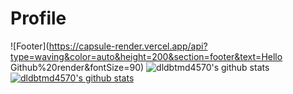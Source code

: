 # Profile
![Footer](https://capsule-render.vercel.app/api?type=waving&color=auto&height=200&section=footer&text=Hello Github%20render&fontSize=90)
![dldbtmd4570's github stats](https://github-readme-stats.vercel.app/api?username=dldbtmd4570&show_icons=true)
[![dldbtmd4570's github stats](https://github-readme-stats.vercel.app/api/top-langs/?username=dldbtmd4570ID&show_icons=true&hide_border=true&title_color=004386&icon_color=004386&layout=compact)](https://github.com/dldbtmd4570)
